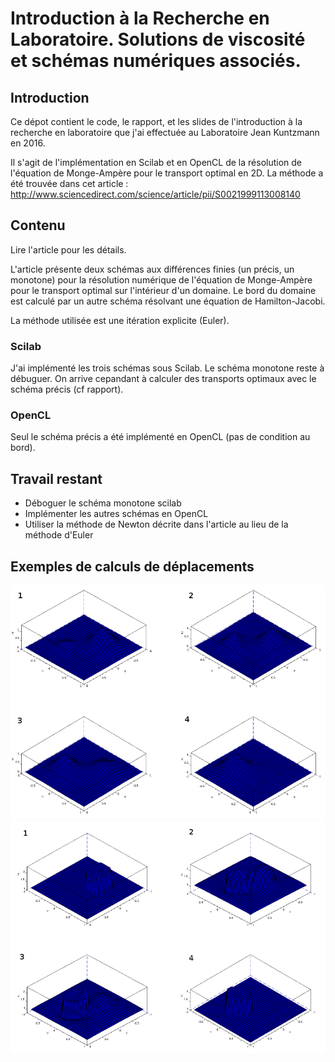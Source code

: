 # Introduction à la Recherche en Laboratoire. Solutions de viscosité et schémas numériques associés.

## Introduction

Ce dépot contient le code, le rapport, et les slides de l'introduction à la recherche en
laboratoire que j'ai effectuée au Laboratoire Jean Kuntzmann en 2016.

Il s'agit de l'implémentation en Scilab et en OpenCL de la résolution de l'équation de 
Monge-Ampère pour le transport optimal en 2D. La méthode a été trouvée dans cet article
: http://www.sciencedirect.com/science/article/pii/S0021999113008140

## Contenu

Lire l'article pour les détails.

L'article présente deux schémas aux différences finies (un précis, un monotone) pour la résolution numérique de
l'équation de Monge-Ampère pour le transport optimal sur l'intérieur d'un domaine. Le bord
du domaine est calculé par un autre schéma résolvant une équation de Hamilton-Jacobi. 

La méthode utilisée est une itération explicite (Euler).

### Scilab

J'ai implémenté les trois schémas sous Scilab. Le schéma monotone reste à débuguer. On arrive
cepandant à calculer des transports optimaux avec le schéma précis (cf rapport).

### OpenCL

Seul le schéma précis a été implémenté en OpenCL (pas de condition au bord).

## Travail restant

- Déboguer le schéma monotone scilab
- Implémenter les autres schémas en OpenCL
- Utiliser la méthode de Newton décrite dans l'article au lieu de la méthode d'Euler

## Exemples de calculs de déplacements

![Exemple de calcul de déplacement :gaussienne](/slides/depl1.png)
![Exemple de calcul de déplacements : disque](/slides/depl2.png)
